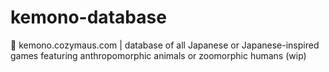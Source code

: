 # kemono-database
🐺 kemono.cozymaus.com | database of all Japanese or Japanese-inspired games featuring anthropomorphic animals or zoomorphic humans (wip)
